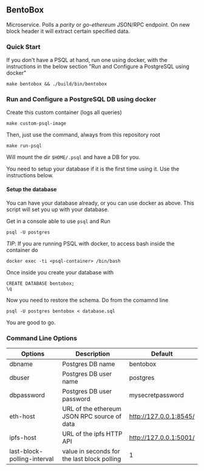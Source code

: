 ## BentoBox

Microservice. Polls a *parity* or *go-ethereum* JSON/RPC endpoint.
On new block header it will extract certain specified data.

### Quick Start

If you don't have a PSQL at hand, run one using docker, with the instructions
in the below section "Run and Configure a PostgreSQL using docker"

	make bentobox && ./build/bin/bentobox

### Run and Configure a PostgreSQL DB using docker

Create this custom container (logs all queries)

```
make custom-psql-image
```

Then, just use the command, always from this repository root

```
make run-psql
```

Will mount the dir `$HOME/.psql` and have a DB for you.

You need to setup your database if it is the first time using it.
Use the instructions below.

#### Setup the database

You can have your database already, or you can use docker as above.
This script will set you up with your database.

Get in a console able to use `psql` and Run

```
psql -U postgres
```

*TIP*: If you are running PSQL with docker,
to access bash inside the container do

```
docker exec -ti <psql-container> /bin/bash
```

Once inside you create your database with

```
CREATE DATABASE bentobox;
\q
```

Now you need to restore the schema. Do from the comamnd line

```
psql -U postgres bentobox < database.sql
```

You are good to go.

### Command Line Options

| Options | Description | Default |
| --- | --- | --- |
| dbname | Postgres DB name | bentobox |
| dbuser | Postgres DB user name | postgres |
| dbpassword | Postgres DB user password | mysecretpassword |
| eth-host | URL of the ethereum JSON RPC source of data | http://127.0.0.1:8545/ |
| ipfs-host | URL of the ipfs HTTP API | http://127.0.0.1:5001/ |
| last-block-polling-interval | value in seconds for the last block polling | 1 |